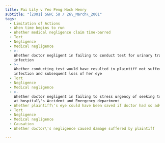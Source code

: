 ```yaml
---
title: Pai Lily v Yeo Peng Hock Henry
subtitle: "[2001] SGHC 58 / 26\_March\_2001"
tags:
  - Limitation of Actions
  - When time begins to run
  - Whether medical negligence claim time-barred
  - Tort
  - Negligence
  - Medical negligence
  - >-
    Whether doctor negligent in failing to conduct test for urinary tract
    infection
  - >-
    Whether conducting test would have resulted in plaintiff not suffering eye
    infection and subsequent loss of her eye
  - Tort
  - Negligence
  - Medical negligence
  - >-
    Whether doctor negligent in failing to stress urgency of seeking treatment
    at hospital\'s Accident and Emergency department
  - Whether plaintiff\'s eye could have been saved if doctor had so advised her
  - Tort
  - Negligence
  - Medical negligence
  - Causation
  - Whether doctor\'s negligence caused damage suffered by plaintiff

---
```


